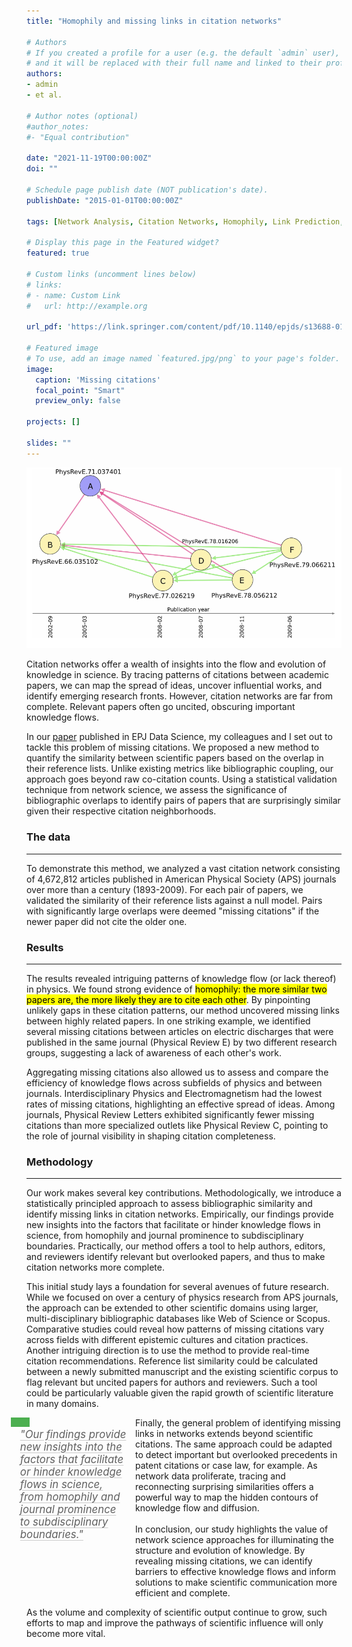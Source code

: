 ```yaml
---
title: "Homophily and missing links in citation networks"

# Authors
# If you created a profile for a user (e.g. the default `admin` user), write the username (folder name) here 
# and it will be replaced with their full name and linked to their profile.
authors:
- admin
- et al.

# Author notes (optional)
#author_notes:
#- "Equal contribution"

date: "2021-11-19T00:00:00Z"
doi: ""

# Schedule page publish date (NOT publication's date).
publishDate: "2015-01-01T00:00:00Z"

tags: [Network Analysis, Citation Networks, Homophily, Link Prediction, Bibliometric Techniques, Complex Network]

# Display this page in the Featured widget?
featured: true

# Custom links (uncomment lines below)
# links:
# - name: Custom Link
#   url: http://example.org

url_pdf: 'https://link.springer.com/content/pdf/10.1140/epjds/s13688-016-0068-2.pdf'

# Featured image
# To use, add an image named `featured.jpg/png` to your page's folder. 
image:
  caption: 'Missing citations'
  focal_point: "Smart"
  preview_only: false

projects: []

slides: ""
---
```


![alt text](featured.png)


Citation networks offer a wealth of insights into the flow and evolution of knowledge in science. By tracing patterns of citations between academic papers, we can map the spread of ideas, uncover influential works, and identify emerging research fronts. However, citation networks are far from complete. Relevant papers often go uncited, obscuring important knowledge flows.

In our [paper](https://link.springer.com/content/pdf/10.1140/epjds/s13688-016-0068-2.pdf) published in EPJ Data Science, my colleagues and I set out to tackle this problem of missing citations. We proposed a new method to quantify the similarity between scientific papers based on the overlap in their reference lists. Unlike existing metrics like bibliographic coupling, our approach goes beyond raw co-citation counts. Using a statistical validation technique from network science, we assess the significance of bibliographic overlaps to identify pairs of papers that are surprisingly similar given their respective citation neighborhoods.

### The data
----
To demonstrate this method, we analyzed a vast citation network consisting of 4,672,812 articles published in American Physical Society (APS) journals over more than a century (1893-2009). For each pair of papers, we validated the similarity of their reference lists against a null model. Pairs with significantly large overlaps were deemed "missing citations" if the newer paper did not cite the older one.

### Results
---
The results revealed intriguing patterns of knowledge flow (or lack thereof) in physics. We found strong evidence of <mark>homophily: the more similar two papers are, the more likely they are to cite each other</mark>. By pinpointing unlikely gaps in these citation patterns, our method uncovered missing links between highly related papers. In one striking example, we identified several missing citations between articles on electric discharges that were published in the same journal (Physical Review E) by two different research groups, suggesting a lack of awareness of each other's work.

Aggregating missing citations also allowed us to assess and compare the efficiency of knowledge flows across subfields of physics and between journals. Interdisciplinary Physics and Electromagnetism had the lowest rates of missing citations, highlighting an effective spread of ideas. Among journals, Physical Review Letters exhibited significantly fewer missing citations than more specialized outlets like Physical Review C, pointing to the role of journal visibility in shaping citation completeness.

### Methodology
---
Our work makes several key contributions. Methodologically, we introduce a statistically principled approach to assess bibliographic similarity and identify missing links in citation networks. Empirically, our findings provide new insights into the factors that facilitate or hinder knowledge flows in science, from homophily and journal prominence to subdisciplinary boundaries. Practically, our method offers a tool to help authors, editors, and reviewers identify relevant but overlooked papers, and thus to make citation networks more complete.

This initial study lays a foundation for several avenues of future research. While we focused on over a century of physics research from APS journals, the approach can be extended to other scientific domains using larger, multi-disciplinary bibliographic databases like Web of Science or Scopus. Comparative studies could reveal how patterns of missing citations vary across fields with different epistemic cultures and citation practices.
Another intriguing direction is to use the method to provide real-time citation recommendations. Reference list similarity could be calculated between a newly submitted manuscript and the existing scientific corpus to flag relevant but uncited papers for authors and reviewers. Such a tool could be particularly valuable given the rapid growth of scientific literature in many domains.

<div class="quote-container">
  <blockquote class="styled-quote">
    <div class="quote-rectangle"></div>
    <p>"Our findings provide new insights into the factors that facilitate or hinder knowledge flows in science, from homophily and journal prominence to subdisciplinary boundaries."</p>
  </blockquote>
  <p>Finally, the general problem of identifying missing links in networks extends beyond scientific citations. The same approach could be adapted to detect important but overlooked precedents in patent citations or case law, for example. As network data proliferate, tracing and reconnecting surprising similarities offers a powerful way to map the hidden contours of knowledge flow and diffusion.
  <br><br>In conclusion, our study highlights the value of network science approaches for illuminating the structure and evolution of knowledge. By revealing missing citations, we can identify barriers to effective knowledge flows and inform solutions to make scientific communication more efficient and complete.</p>
</div>
As the volume and complexity of scientific output continue to grow, such efforts to map and improve the pathways of scientific influence will only become more vital.


<style>
.quote-container {
  margin: 1em 0;
  overflow: hidden;
  width: 100%; /* Ensure container doesn't exceed body width */
}

.styled-quote {
  /* background-color: #f9f9f9; */
  padding: 1em 0.8em 0.8em 0; /* Removed left padding */
  position: relative;
  margin: 0 0 1em 0;
  border: none;
  font-size: 1.2em;
}

.styled-quote p {
  margin: 0;
  padding-left: 15px; /* Should match the width of the rectangle */
  font-style: italic;
  text-decoration: underline;
  text-decoration-color: #ccc;
  text-underline-offset: 3px;
}

.quote-rectangle {
  width: 30px;
  height: 15px;
  background-color: #4CAF50;
  position: absolute;
  top: 0;
  left: 0;
}

.quote-container > p {
  font-size: 1em;
  margin: 0;
  overflow: hidden; /* Prevent text overflow */
}

@media (min-width: 768px) {
  .quote-container {
    position: relative;
    left: -5%;
    width: 105%; /* Slightly less overflow */
  }

  .styled-quote {
    float: left;
    width: 35%; /* Smaller width for the quote box */
    margin-right: -1em;
    margin-bottom: 0.5em;
  }
  
  .quote-container > p {
    width: calc(65% - 1em); /* Adjust width to prevent overflow */
    float: right;
  }
}

@media (max-width: 767px) {
  .quote-container {
    width: 100%;
    margin-left: 0;
  }

  .styled-quote {
    width: 100%;
  }
}
</style>

